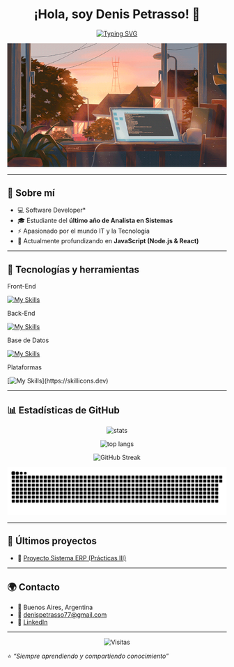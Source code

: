 <h1 align="center">¡Hola, soy Denis Petrasso! 👋</h1>

<!-- Texto animado estilo máquina de escribir -->
<p align="center">
  <a href="https://git.io/typing-svg">
    <img src="https://readme-typing-svg.herokuapp.com?font=Fira+Code&size=22&duration=4000&pause=1000&color=00F700&width=500&lines=Programador+Full+Stack+💻;Apasionado+por+la+tecnolog%C3%ADa+⚡" alt="Typing SVG" />
  </a>
</p>

<p align="center">
  <img src="https://raw.githubusercontent.com/DenisPetrasso77/DenisPetrasso77/main/Banner.gif" alt="GIF divertido" width="625px" />
</p>

---

## 📖 Sobre mí  

- 💻 Software Developer*  
- 🎓 Estudiante del **último año de Analista en Sistemas**  
- ⚡ Apasionado por el mundo IT y la Tecnología  
- 🌱 Actualmente profundizando en **JavaScript (Node.js & React)**  

---

## 🚀 Tecnologías y herramientas  
Front-End
  
[![My Skills](https://skillicons.dev/icons?i=js,html,css,bootstrap,js,react)](https://skillicons.dev)

Back-End
  
[![My Skills](https://skillicons.dev/icons?i=cs,nodejs,postman,firebase, )](https://skillicons.dev)

Base de Datos
  
[![My Skills](https://skillicons.dev/icons?i=mysql,sqlite	)](https://skillicons.dev)

Plataformas
  
[![My Skills](https://skillicons.dev/icons?i=dotnet,visualstudio,vscode,git,github,gitlab,)](https://skillicons.dev)


---

## 📊 Estadísticas de GitHub  

<p align="center">
  <img src="https://github-readme-stats.vercel.app/api?username=DenisPetrasso77&show_icons=true&theme=radical" alt="stats" />
</p>

<p align="center">
  <img src="https://github-readme-stats.vercel.app/api/top-langs/?username=DenisPetrasso77&layout=compact&theme=radical" alt="top langs" />
</p>

<p align="center">
  <img src="https://github-readme-streak-stats.herokuapp.com?user=DenisPetrasso77&theme=radical" alt="GitHub Streak" />
</p>

<p align="center">
  <img src="https://raw.githubusercontent.com/DenisPetrasso77/DenisPetrasso77/main/github-contribution-grid-snake.svg" alt="snake animation" />
</p>

---

## 📌 Últimos proyectos  

- 🔧 [Proyecto Sistema ERP (Prácticas III)](https://github.com/DenisPetrasso77/proyecto-sistema-erp-practicas-III)

---

## 🌍 Contacto  

- 📍 Buenos Aires, Argentina  
- 📧 [denispetrasso77@gmail.com](mailto:denispetrasso77@gmail.com)  
- 🔗 [LinkedIn](https://www.linkedin.com/in/denis-petrasso/)  

---

<p align="center">
  <img src="https://komarev.com/ghpvc/?username=DenisPetrasso77&color=green" alt="Visitas" />
</p>

⭐️ _“Siempre aprendiendo y compartiendo conocimiento”_  
